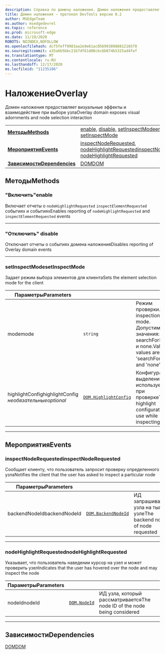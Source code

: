 ```yaml
---
description: Справка по домену наложения. Домен наложения предоставляет визуальные эффекты и взаимодействие при выборе узла
title: Домен наложения — протокол DevTools версии 0.2
author: MSEdgeTeam
ms.author: msedgedevrel
ms.topic: reference
ms.prod: microsoft-edge
ms.date: 11/19/2020
ROBOTS: NOINDEX,NOFOLLOW
ms.openlocfilehash: dcf5feff9983aa2e9e61ac0569938988812165f8
ms.sourcegitcommit: a35a6b5bbc21b7df61d08cbc6b074b5325ad4fef
ms.translationtype: MT
ms.contentlocale: ru-RU
ms.lasthandoff: 12/17/2020
ms.locfileid: "11235186"
---
```

# <span data-ttu-id="4c0a0-104">Наложение</span><span class="sxs-lookup"><span data-stu-id="4c0a0-104">Overlay</span></span>

<span data-ttu-id="4c0a0-105">Домен наложения предоставляет визуальные эффекты и взаимодействие при выборе узла</span><span class="sxs-lookup"><span data-stu-id="4c0a0-105">Overlay domain exposes visual adornments and node selection interaction</span></span>

| | |
|-|-|
| [**<span data-ttu-id="4c0a0-106">Методы</span><span class="sxs-lookup"><span data-stu-id="4c0a0-106">Methods</span></span>**](#methods) | <span data-ttu-id="4c0a0-107">[enable,](#enable) [disable,](#disable) [setInspectMode](#setinspectmode)</span><span class="sxs-lookup"><span data-stu-id="4c0a0-107">[enable](#enable), [disable](#disable), [setInspectMode](#setinspectmode)</span></span> |
| [**<span data-ttu-id="4c0a0-108">Мероприятия</span><span class="sxs-lookup"><span data-stu-id="4c0a0-108">Events</span></span>**](#events) | <span data-ttu-id="4c0a0-109">[inspectNodeRequested](#inspectnoderequested), [nodeHighlightRequested](#nodehighlightrequested)</span><span class="sxs-lookup"><span data-stu-id="4c0a0-109">[inspectNodeRequested](#inspectnoderequested), [nodeHighlightRequested](#nodehighlightrequested)</span></span> |
| [**<span data-ttu-id="4c0a0-110">Зависимости</span><span class="sxs-lookup"><span data-stu-id="4c0a0-110">Dependencies</span></span>**](#dependencies) | [<span data-ttu-id="4c0a0-111">DOM</span><span class="sxs-lookup"><span data-stu-id="4c0a0-111">DOM</span></span>](dom.md) |
## <span data-ttu-id="4c0a0-112">Методы</span><span class="sxs-lookup"><span data-stu-id="4c0a0-112">Methods</span></span>

### <span data-ttu-id="4c0a0-113">"Включить"</span><span class="sxs-lookup"><span data-stu-id="4c0a0-113">enable</span></span>
<span data-ttu-id="4c0a0-114">Включает отчеты о <code>nodeHighlightRequested</code> <code>inspectElementRequested</code> событиях и событиях</span><span class="sxs-lookup"><span data-stu-id="4c0a0-114">Enables reporting of <code>nodeHighlightRequested</code> and <code>inspectElementRequested</code> events</span></span>

</p>

---

### <span data-ttu-id="4c0a0-115">"Отключить" </span><span class="sxs-lookup"><span data-stu-id="4c0a0-115">disable</span></span>
<span data-ttu-id="4c0a0-116">Отключает отчеты о событиях домена наложения</span><span class="sxs-lookup"><span data-stu-id="4c0a0-116">Disables reporting of Overlay domain events</span></span>

</p>

---

### <span data-ttu-id="4c0a0-117">setInspectMode</span><span class="sxs-lookup"><span data-stu-id="4c0a0-117">setInspectMode</span></span>
<span data-ttu-id="4c0a0-118">Задает режим выбора элементов для клиента</span><span class="sxs-lookup"><span data-stu-id="4c0a0-118">Sets the element selection mode for the client</span></span>

<table>
    <thead>
        <tr>
            <th><span data-ttu-id="4c0a0-119">Параметры</span><span class="sxs-lookup"><span data-stu-id="4c0a0-119">Parameters</span></span></th>
            <th></th>
            <th></th>
        </tr>
    </thead>
    <tbody>
        <tr>
            <td><span data-ttu-id="4c0a0-120">mode</span><span class="sxs-lookup"><span data-stu-id="4c0a0-120">mode</span></span></td>
            <td><code class="flyout">string</code></td>
            <td><span data-ttu-id="4c0a0-121">Режим проверки.</span><span class="sxs-lookup"><span data-stu-id="4c0a0-121">The inspection mode.</span></span>  <span data-ttu-id="4c0a0-122">Допустимые значения: searchForNode и none.</span><span class="sxs-lookup"><span data-stu-id="4c0a0-122">Valid values are 'searchForNode' and 'none'.</span></span></td>
        </tr>
        <tr>
            <td><span data-ttu-id="4c0a0-123">highlightConfig</span><span class="sxs-lookup"><span data-stu-id="4c0a0-123">highlightConfig</span></span> <br/> <i><span data-ttu-id="4c0a0-124">необязательные</span><span class="sxs-lookup"><span data-stu-id="4c0a0-124">optional</span></span></i></td>
            <td><a href="dom.md#highlightconfig"><code class="flyout">DOM.HighlightConfig</code></a></td>
            <td><span data-ttu-id="4c0a0-125">Конфигурация выделения, используемая при проверке</span><span class="sxs-lookup"><span data-stu-id="4c0a0-125">The highlight configuration to use while inspecting</span></span></td>
        </tr>
    </tbody>
</table>
</p>

---

## <span data-ttu-id="4c0a0-126">Мероприятия</span><span class="sxs-lookup"><span data-stu-id="4c0a0-126">Events</span></span>

### <span data-ttu-id="4c0a0-127">inspectNodeRequested</span><span class="sxs-lookup"><span data-stu-id="4c0a0-127">inspectNodeRequested</span></span>
<span data-ttu-id="4c0a0-128">Сообщает клиенту, что пользователь запросит проверку определенного узла</span><span class="sxs-lookup"><span data-stu-id="4c0a0-128">Notifies the client that the user has asked to inspect a particular node</span></span>

<table>
    <thead>
        <tr>
            <th><span data-ttu-id="4c0a0-129">Параметры</span><span class="sxs-lookup"><span data-stu-id="4c0a0-129">Parameters</span></span></th>
            <th></th>
            <th></th>
        </tr>
    </thead>
    <tbody>
        <tr>
            <td><span data-ttu-id="4c0a0-130">backendNodeId</span><span class="sxs-lookup"><span data-stu-id="4c0a0-130">backendNodeId</span></span></td>
            <td><a href="dom.md#backendnodeid"><code class="flyout">DOM.BackendNodeId</code></a></td>
            <td><span data-ttu-id="4c0a0-131">ИД запрашиваемого узла на тыловом узле</span><span class="sxs-lookup"><span data-stu-id="4c0a0-131">The backend node ID of node requested</span></span></td>
        </tr>
    </tbody>
</table>
</p>

---

### <span data-ttu-id="4c0a0-132">nodeHighlightRequested</span><span class="sxs-lookup"><span data-stu-id="4c0a0-132">nodeHighlightRequested</span></span>
<span data-ttu-id="4c0a0-133">Указывает, что пользователь наведении курсор на узел и может проверить узел</span><span class="sxs-lookup"><span data-stu-id="4c0a0-133">Indicates that the user has hovered over the node and may inspect the node</span></span>

<table>
    <thead>
        <tr>
            <th><span data-ttu-id="4c0a0-134">Параметры</span><span class="sxs-lookup"><span data-stu-id="4c0a0-134">Parameters</span></span></th>
            <th></th>
            <th></th>
        </tr>
    </thead>
    <tbody>
        <tr>
            <td><span data-ttu-id="4c0a0-135">nodeId</span><span class="sxs-lookup"><span data-stu-id="4c0a0-135">nodeId</span></span></td>
            <td><a href="dom.md#nodeid"><code class="flyout">DOM.NodeId</code></a></td>
            <td><span data-ttu-id="4c0a0-136">ИД узла, который рассматривается</span><span class="sxs-lookup"><span data-stu-id="4c0a0-136">The node ID of the node being considered</span></span></td>
        </tr>
    </tbody>
</table>
</p>

---

## <span data-ttu-id="4c0a0-137">Зависимости</span><span class="sxs-lookup"><span data-stu-id="4c0a0-137">Dependencies</span></span>

[<span data-ttu-id="4c0a0-138">DOM</span><span class="sxs-lookup"><span data-stu-id="4c0a0-138">DOM</span></span>](dom.md)
